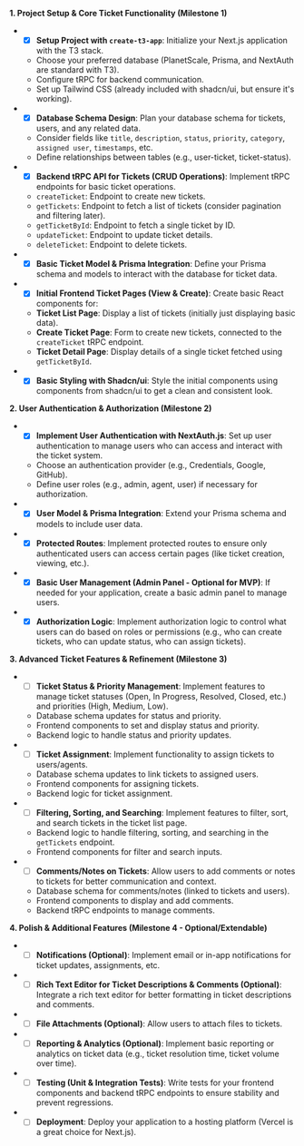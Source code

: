 **1. Project Setup & Core Ticket Functionality (Milestone 1)**

- - [x] **Setup Project with `create-t3-app`**: Initialize your Next.js application with the T3 stack.
  * Choose your preferred database (PlanetScale, Prisma, and NextAuth are standard with T3).
  * Configure tRPC for backend communication.
  * Set up Tailwind CSS (already included with shadcn/ui, but ensure it's working).
- - [x] **Database Schema Design**: Plan your database schema for tickets, users, and any related data.
  * Consider fields like `title`, `description`, `status`, `priority`, `category`, `assigned user`, `timestamps`, etc.
  * Define relationships between tables (e.g., user-ticket, ticket-status).
- - [x] **Backend tRPC API for Tickets (CRUD Operations)**: Implement tRPC endpoints for basic ticket operations.
  * `createTicket`: Endpoint to create new tickets.
  * `getTickets`: Endpoint to fetch a list of tickets (consider pagination and filtering later).
  * `getTicketById`: Endpoint to fetch a single ticket by ID.
  * `updateTicket`: Endpoint to update ticket details.
  * `deleteTicket`: Endpoint to delete tickets.
- - [x] **Basic Ticket Model & Prisma Integration**: Define your Prisma schema and models to interact with the database for ticket data.
- - [x] **Initial Frontend Ticket Pages (View & Create)**: Create basic React components for:
  * **Ticket List Page**: Display a list of tickets (initially just displaying basic data).
  * **Create Ticket Page**: Form to create new tickets, connected to the `createTicket` tRPC endpoint.
  * **Ticket Detail Page**: Display details of a single ticket fetched using `getTicketById`.
- - [x] **Basic Styling with Shadcn/ui**: Style the initial components using components from shadcn/ui to get a clean and consistent look.

**2. User Authentication & Authorization (Milestone 2)**

- - [x] **Implement User Authentication with NextAuth.js**: Set up user authentication to manage users who can access and interact with the ticket system.
  * Choose an authentication provider (e.g., Credentials, Google, GitHub).
  * Define user roles (e.g., admin, agent, user) if necessary for authorization.
- - [x] **User Model & Prisma Integration**: Extend your Prisma schema and models to include user data.
- - [x] **Protected Routes**: Implement protected routes to ensure only authenticated users can access certain pages (like ticket creation, viewing, etc.).
- - [x] **Basic User Management (Admin Panel - Optional for MVP)**: If needed for your application, create a basic admin panel to manage users.
- - [x] **Authorization Logic**: Implement authorization logic to control what users can do based on roles or permissions (e.g., who can create tickets, who can update status, who can assign tickets).

**3. Advanced Ticket Features & Refinement (Milestone 3)**

- - [ ] **Ticket Status & Priority Management**: Implement features to manage ticket statuses (Open, In Progress, Resolved, Closed, etc.) and priorities (High, Medium, Low).
  * Database schema updates for status and priority.
  * Frontend components to set and display status and priority.
  * Backend logic to handle status and priority updates.
- - [ ] **Ticket Assignment**: Implement functionality to assign tickets to users/agents.
  * Database schema updates to link tickets to assigned users.
  * Frontend components for assigning tickets.
  * Backend logic for ticket assignment.
- - [ ] **Filtering, Sorting, and Searching**: Implement features to filter, sort, and search tickets in the ticket list page.
  * Backend logic to handle filtering, sorting, and searching in the `getTickets` endpoint.
  * Frontend components for filter and search inputs.
- - [ ] **Comments/Notes on Tickets**: Allow users to add comments or notes to tickets for better communication and context.
  * Database schema for comments/notes (linked to tickets and users).
  * Frontend components to display and add comments.
  * Backend tRPC endpoints to manage comments.

**4. Polish & Additional Features (Milestone 4 - Optional/Extendable)**

- - [ ] **Notifications (Optional)**: Implement email or in-app notifications for ticket updates, assignments, etc.
- - [ ] **Rich Text Editor for Ticket Descriptions & Comments (Optional)**: Integrate a rich text editor for better formatting in ticket descriptions and comments.
- - [ ] **File Attachments (Optional)**: Allow users to attach files to tickets.
- - [ ] **Reporting & Analytics (Optional)**: Implement basic reporting or analytics on ticket data (e.g., ticket resolution time, ticket volume over time).
- - [ ] **Testing (Unit & Integration Tests)**: Write tests for your frontend components and backend tRPC endpoints to ensure stability and prevent regressions.
- - [ ] **Deployment**: Deploy your application to a hosting platform (Vercel is a great choice for Next.js).
